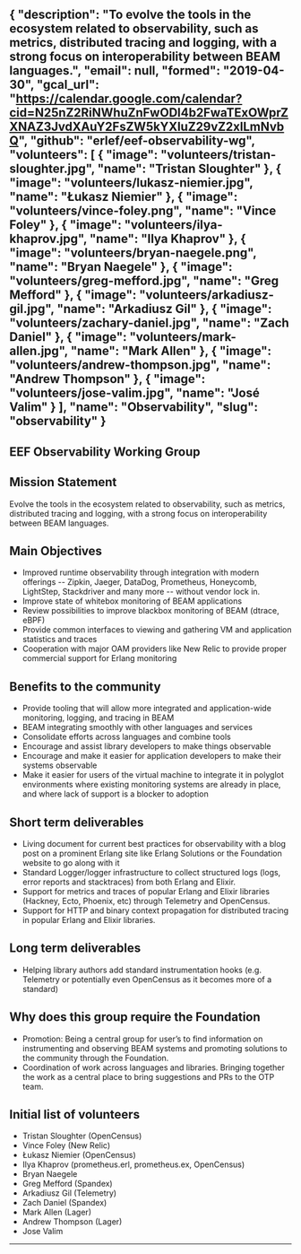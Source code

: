 {
  "description": "To evolve the tools in the ecosystem related to observability, such as metrics, distributed tracing and logging, with a strong focus on interoperability between BEAM languages.",
  "email": null,
  "formed": "2019-04-30",
  "gcal_url": "https://calendar.google.com/calendar?cid=N25nZ2RiNWhuZnFwODI4b2FwaTExOWprZXNAZ3JvdXAuY2FsZW5kYXIuZ29vZ2xlLmNvbQ",
  "github": "erlef/eef-observability-wg",
  "volunteers": [
    {
      "image": "volunteers/tristan-sloughter.jpg",
      "name": "Tristan Sloughter"
    },
    {
      "image": "volunteers/lukasz-niemier.jpg",
      "name": "Łukasz Niemier"
    },
    {
      "image": "volunteers/vince-foley.png",
      "name": "Vince Foley"
    },
    {
      "image": "volunteers/ilya-khaprov.jpg",
      "name": "Ilya Khaprov"
    },
    {
      "image": "volunteers/bryan-naegele.png",
      "name": "Bryan Naegele"
    },
    {
      "image": "volunteers/greg-mefford.jpg",
      "name": "Greg Mefford"
    },
    {
      "image": "volunteers/arkadiusz-gil.jpg",
      "name": "Arkadiusz Gil"
    },
    {
      "image": "volunteers/zachary-daniel.jpg",
      "name": "Zach Daniel"
    },
    {
      "image": "volunteers/mark-allen.jpg",
      "name": "Mark Allen"
    },
    {
      "image": "volunteers/andrew-thompson.jpg",
      "name": "Andrew Thompson"
    },
    {
      "image": "volunteers/jose-valim.jpg",
      "name": "José Valim"
    }
  ],
  "name": "Observability",
  "slug": "observability"
}
---
EEF Observability Working Group
---

## Mission Statement
Evolve the tools in the ecosystem related to observability, such as metrics, distributed tracing and logging, with a strong focus on interoperability between BEAM languages.

## Main Objectives
- Improved runtime observability through integration with modern offerings -- Zipkin, Jaeger, DataDog, Prometheus, Honeycomb, LightStep, Stackdriver and many more -- without vendor lock in.
- Improve state of whitebox monitoring of BEAM applications
- Review possibilities to improve blackbox monitoring of BEAM (dtrace, eBPF)
- Provide common interfaces to viewing and gathering VM and application statistics and traces
- Cooperation with major OAM providers like New Relic to provide proper commercial support for Erlang monitoring


## Benefits to the community
- Provide tooling that will allow more integrated and application-wide monitoring, logging, and tracing in BEAM
- BEAM integrating smoothly with other languages and services
- Consolidate efforts across languages and combine tools
- Encourage and assist library developers to make things observable
- Encourage and make it easier for application developers to make their systems observable
- Make it easier for users of the virtual machine to integrate it in polyglot environments where existing monitoring systems are already in place, and where lack of support is a blocker to adoption


## Short term deliverables
- Living document for current best practices for observability with a blog post on a prominent Erlang site like Erlang Solutions or the Foundation website to go along with it
- Standard Logger/logger infrastructure to collect structured logs (logs, error reports and stacktraces) from both Erlang and Elixir.
- Support for metrics and traces of popular Erlang and Elixir libraries (Hackney, Ecto, Phoenix, etc) through Telemetry and OpenCensus.
- Support for HTTP and binary context propagation for distributed tracing in popular Erlang and Elixir libraries.


## Long term deliverables
- Helping library authors add standard instrumentation hooks (e.g. Telemetry or potentially even OpenCensus as it becomes more of a standard)

## Why does this group require the Foundation
- Promotion: Being a central group for user’s to find information on instrumenting and observing BEAM systems and promoting solutions to the community through the Foundation.
- Coordination of work across languages and libraries. Bringing together the work as a central place to bring suggestions and PRs to the OTP team.

## Initial list of volunteers
- Tristan Sloughter (OpenCensus)
- Vince Foley (New Relic)
- Łukasz Niemier (OpenCensus)
- Ilya Khaprov (prometheus.erl, prometheus.ex, OpenCensus)
- Bryan Naegele
- Greg Mefford (Spandex)
- Arkadiusz Gil (Telemetry)
- Zach Daniel (Spandex)
- Mark Allen (Lager)
- Andrew Thompson (Lager)
- Jose Valim

-------
